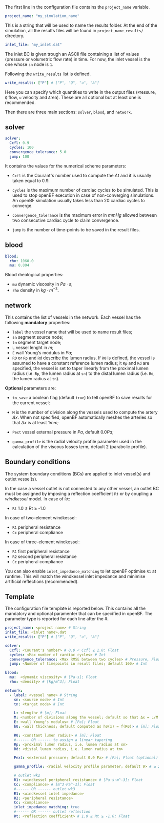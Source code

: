 The first line in the configuration file contains the `project_name` variable. 


```yaml
project_name: "my_simulation_name"
```

This is a string that will be used to name the results folder. At the end of the simulation, all the results files will be found in `project_name_results/` directory.

```yaml
inlet_file: "my_inlet.dat"
```

The inlet BC is given trough an ASCII file containing a list of values (pressure or volumetric flow rate) in time. For now, the inlet vessel is the one whose `sn` node is `1`.

Following the `write_results` list is defined.

```yaml
write_results: ["P"] # ["P", "Q", "u", "A"]
```

Here you can specify which quantities to write in the output files (`P`ressure, `Q` flow, `u` velocity and `A`rea). These are all optional but at least one is recommended.

Then there are three main sections: `solver`, `blood`, and `network`.

## solver

```yaml
solver:
  Ccfl: 0.9
  cycles: 100
  convergence_tolerance: 5.0
  jump: 100
```

It contains the values for the numerical scheme parameters:

- `Ccfl` is the Courant's number used to compute the $\Delta t$ and it is usually taken equal to $0.9$.

- `cycles` is the maximum number of cardiac cycles to be simulated. This is used to stop openBF execution in case of non-converging simulations. An openBF simulation usually takes less than 20 cardiac cycles to converge.

- `convergence_tolerance` is the maximum error in $mmHg$ allowed between two consecutive cardiac cycle to claim convergence.

- `jump` is the number of time-points to be saved in the result files.

## blood

```yaml
blood:
  rho: 1060.0
  mu: 0.004
```

Blood rheological properties:

- `mu` dynamic viscosity in $Pa \cdot s$;
- `rho` density in $kg \cdot m^{-3}$.

## network

This contains the list of vessels in the network. Each vessel has the following __mandatory__ properties:

- `label` the vessel name that will be used to name result files;
- `sn` segment source node;
- `tn` segment target node;
- `L` vessel lenght in $m$;
- `E` wall Young's modulus in $Pa$;
- `R0` or `Rp` and `Rd` describe the lumen radius. If `R0` is defined, the vessel is assumed to have a constant reference lumen radius; it `Rp` and `Rd` are specified, the vessel is set to taper linearly from the proximal lumen radius (i.e. `Rp`, the lumen radius at `sn`) to the distal lumen radius (i.e. `Rd`, the lumen radius at `tn`).

__Optional__ parameters are:

- `to_save` a boolean flag (default `true`) to tell openBF to save results for the current vessel;

- `M` is the number of division along the vessels used to compute the artery $\Delta x$. When not specified, openBF automatically meshes the arteries so that $\Delta x$ is at least $1 mm$;

- `Pext` vessel external pressure in $Pa$, default $0.0 Pa$;

- `gamma_profile` is the radial velocity profile parameter used in the calculation of the viscous losses term, default $2$ (parabolic profile).


## Boundary conditions

The system boundary conditions (BCs) are applied to inlet vessel(s) and outlet vessel(s).

In the case a vessel outlet is not connected to any other vessel, an outlet BC must be assigned by imposing a reflection coefficient `Rt` or by coupling a _windkessel_ model. In case of `Rt`:

- `Rt` 1.0 ≤ Rt ≥ -1.0

In case of two-element windkessel:
- `R1` peripheral resistance
- `Cc` peripheral compliance

In case of three-element windkessel:
- `R1` first peripheral resistance
- `R2` second peripheral resistance
- `Cc` peripheral compliance

You can also enable `inlet_impedance_matching` to let openBF optimise `R1` at runtime. This will match the windkessel inlet impedance and minimise artificial reflections (recommended).

## Template

The configuration file template is reported below. This contains all the mandatory and optional paramenter that can be specified in openBF. The parameter type is reported for each line after the #.

```yml
project_name: <project name> # String
inlet_file: <inlet name>.dat
write_results: ["P"] # ["P", "Q", "u", "A"]

solver:
  Ccfl: <Courant's number> # 0.0 < Ccfl ≤ 1.0; Float
  cycles: <Max number of cardiac cycles> # Int
  convergence_tolerance: <Max RMSE between two cycles> # Pressure, Float
  jump: <Number of timepoints in result files; default 100> # Int

blood:
  mu:  <dynamic viscosity> # [Pa⋅s]; Float
  rho: <density> # [kg/m^3]; Float

network:
  - label: <vessel name> # String
    sn: <source node> # Int
    tn: <target node> # Int

    L: <length> # [m]; Float
    M: <number of divisions along the vessel; default so that Δx = L/M = 1.0mm; minimum M=5> # Int (optional)
    E: <wall Young's modulus> # [Pa]; Float
    h0: <wall thickness; default computed as h0(x) = f(R0)> # [m]; Float (optional)

    R0: <constant lumen radius> # [m]; Float
    #------ OR ------ to assign a linear tapering
    Rp: <proximal lumen radius, i.e. lumen radius at sn>
    Rd: <distal lumen radius, i.e. lumen radius at tn>

    Pext: <external pressure; default 0.0 Pa> # [Pa]; Float (optional)

    gamma_profile: <radial velocity profile parameter; default 9> # ≥ 2.0; Float

    # outlet wk2
    R1: <windkessel peripheral resistance> # [Pa⋅s⋅m^-3]; Float
    Cc: <compliance> # [m^3⋅Pa^-1]; Float
    #------ OR ------ outlet wk3
    R1: <windkessel inlet impedance>
    R2: <peripheral resistance>
    Cc: <compliance>
    inlet_impedance_matching: true
    #------ OR ------ outlet reflection
    Rt: <reflection coefficient> # 1.0 ≤ Rt ≥ -1.0; Float
```
